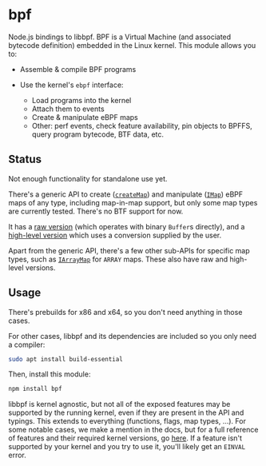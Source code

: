 # bpf

Node.js bindings to libbpf. BPF is a Virtual Machine (and associated bytecode definition) embedded in the Linux kernel. This module allows you to:

 - Assemble & compile BPF programs

 - Use the kernel's `ebpf` interface:
   - Load programs into the kernel
   - Attach them to events
   - Create & manipulate eBPF maps
   - Other: perf events, check feature availability, pin objects to BPFFS, query program bytecode, BTF data, etc.

## Status

Not enough functionality for standalone use yet.

There's a generic API to create ([`createMap`][]) and manipulate ([`IMap`][]) eBPF maps of any type, including map-in-map support, but only some map types are currently tested. There's no BTF support for now.

It has a [raw version][`RawMap`] (which operates with binary `Buffer`s directly), and a [high-level version][`ConvMap`] which uses a conversion supplied by the user.

Apart from the generic API, there's a few other sub-APIs for specific map types, such as [`IArrayMap`][] for `ARRAY` maps. These also have raw and high-level versions.

## Usage

There's prebuilds for x86 and x64, so you don't need anything in those cases.

For other cases, libbpf and its dependencies are included so you only need a compiler:

~~~ bash
sudo apt install build-essential
~~~

Then, install this module:

~~~ bash
npm install bpf
~~~

libbpf is kernel agnostic, but not all of the exposed features may be supported by the running kernel, even if they are present in the API and typings. This extends to everything (functions, flags, map types, ...). For some notable cases, we make a mention in the docs, but for a full reference of features and their required kernel versions, go [here](https://github.com/iovisor/bcc/blob/master/docs/kernel-versions.md). If a feature isn't supported by your kernel and you try to use it, you'll likely get an `EINVAL` error.



[`createMap`]: https://bpf.alba.sh/docs/globals.html#createmap
[`IMap`]: https://bpf.alba.sh/docs/interfaces/imap.html
[`RawMap`]: https://bpf.alba.sh/docs/classes/rawmap.html
[`ConvMap`]: https://bpf.alba.sh/docs/classes/convmap.html
[`TypeConversion`]: https://bpf.alba.sh/docs/interfaces/typeconversion.html
[`IArrayMap`]: https://bpf.alba.sh/docs/interfaces/iarraymap.html
